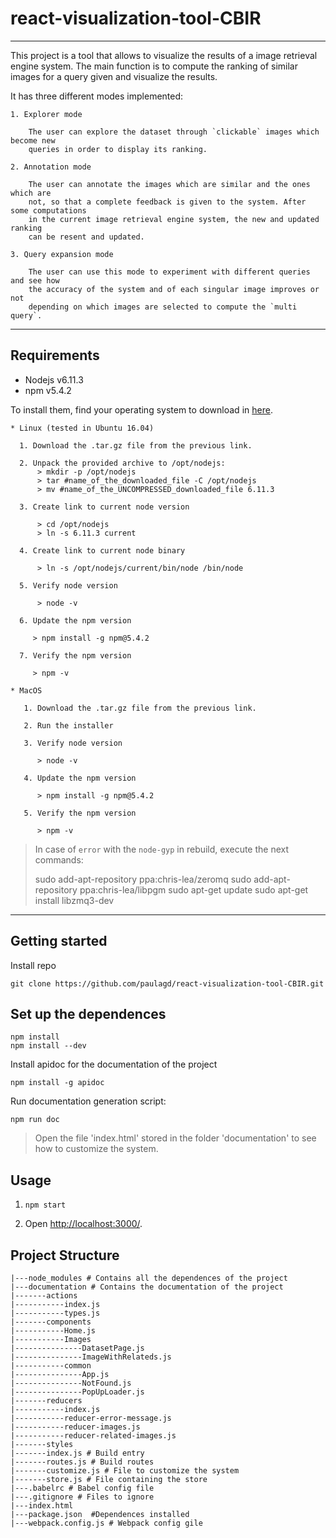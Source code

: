 # react-visualization-tool-CBIR
---
This project is a tool that allows to visualize the results of a image retrieval
engine system. The main function is to compute the ranking of similar images for a
query given and visualize the results.

It has three different modes implemented:

    1. Explorer mode

        The user can explore the dataset through `clickable` images which become new
        queries in order to display its ranking.

    2. Annotation mode

        The user can annotate the images which are similar and the ones which are
        not, so that a complete feedback is given to the system. After some computations
        in the current image retrieval engine system, the new and updated ranking
        can be resent and updated.

    3. Query expansion mode

        The user can use this mode to experiment with different queries and see how
        the accuracy of the system and of each singular image improves or not
        depending on which images are selected to compute the `multi query`.


---
## Requirements

* Nodejs v6.11.3
* npm v5.4.2

To install them, find your operating system to download in [here](https://nodejs.org/en/blog/release/v6.11.3/).

    * Linux (tested in Ubuntu 16.04)

      1. Download the .tar.gz file from the previous link.

      2. Unpack the provided archive to /opt/nodejs:
          > mkdir -p /opt/nodejs
          > tar #name_of_the_downloaded_file -C /opt/nodejs
          > mv #name_of_the_UNCOMPRESSED_downloaded_file 6.11.3

      3. Create link to current node version

          > cd /opt/nodejs
          > ln -s 6.11.3 current

      4. Create link to current node binary

          > ln -s /opt/nodejs/current/bin/node /bin/node

      5. Verify node version

          > node -v

      6. Update the npm version

         > npm install -g npm@5.4.2

      7. Verify the npm version

         > npm -v

    * MacOS

       1. Download the .tar.gz file from the previous link.

       2. Run the installer

       3. Verify node version

          > node -v

       4. Update the npm version

          > npm install -g npm@5.4.2

       5. Verify the npm version

          > npm -v


> In case of `error` with the `node-gyp` in rebuild, execute the next commands:
>
> sudo add-apt-repository ppa:chris-lea/zeromq
> sudo add-apt-repository ppa:chris-lea/libpgm
> sudo apt-get update
> sudo apt-get install libzmq3-dev


---

## Getting started

Install repo
```
git clone https://github.com/paulagd/react-visualization-tool-CBIR.git
```
Set up the dependences
---
```
npm install
npm install --dev
```


Install apidoc for the documentation of the project
```
npm install -g apidoc

```

Run documentation generation script:
```
npm run doc

```

> Open the file 'index.html' stored in the folder 'documentation' to see how to customize the system.

Usage
---

1. `npm start`

2. Open [http://localhost:3000/](http://localhost:3000/).


## Project Structure

```
|---node_modules # Contains all the dependences of the project
|---documentation # Contains the documentation of the project
|-------actions
|-----------index.js
|-----------types.js
|-------components
|-----------Home.js
|-----------Images
|---------------DatasetPage.js
|---------------ImageWithRelateds.js
|-----------common
|---------------App.js
|---------------NotFound.js
|---------------PopUpLoader.js
|-------reducers
|-----------index.js
|-----------reducer-error-message.js
|-----------reducer-images.js
|-----------reducer-related-images.js
|-------styles
|-------index.js # Build entry
|-------routes.js # Build routes
|-------customize.js # File to customize the system
|-------store.js # File containing the store
|---.babelrc # Babel config file
|---.gitignore # Files to ignore
|---index.html
|---package.json  #Dependences installed
|---webpack.config.js # Webpack config gile

```
